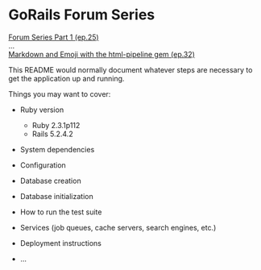 # GoRails Forum Series

[Forum Series Part 1 (ep.25)](https://gorails.com/episodes/25)  
...  
[Markdown and Emoji with the html-pipeline gem (ep.32)](https://gorails.com/episodes/32)

<!--
    44-upload-csv-form.mp4 -- DONE
    branch: episode_43_import-csv
-->

This README would normally document whatever steps are necessary to get the
application up and running.

Things you may want to cover:

* Ruby version

  - Ruby 2.3.1p112
  - Rails 5.2.4.2


* System dependencies

* Configuration

* Database creation

* Database initialization

* How to run the test suite

* Services (job queues, cache servers, search engines, etc.)

* Deployment instructions

* ...

